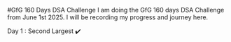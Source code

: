 #GfG 160 Days DSA Challenge
I am doing the GfG 160 days DSA Challenge from June 1st 2025. I will be recording my progress and journey here. 

Day 1 : Second Largest ✔️
